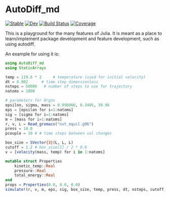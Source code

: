 # AutoDiff_md

[![Stable](https://img.shields.io/badge/docs-stable-blue.svg)](https://BradenDKelly.github.io/AutoDiff_md.jl/stable)
[![Dev](https://img.shields.io/badge/docs-dev-blue.svg)](https://BradenDKelly.github.io/AutoDiff_md.jl/dev)
[![Build Status](https://github.com/BradenDKelly/AutoDiff_md.jl/workflows/CI/badge.svg)](https://github.com/BradenDKelly/AutoDiff_md.jl/actions)
[![Coverage](https://codecov.io/gh/BradenDKelly/AutoDiff_md.jl/branch/master/graph/badge.svg)](https://codecov.io/gh/BradenDKelly/AutoDiff_md.jl)

This is a playground for the many features of Julia. It is meant as a place to learn/implement package development and feature development, such as using autodiff.

An example for using it is:

```Julia
using AutoDiff_md
using StaticArrays

temp = 119.8 * 2     # temperature (used for initial velocity)
dt = 0.002      # time step dimensionless
nsteps = 50000   # number of steps to use for trajectory
natoms = 1000

# parameters for Argon
epsilon, sigma, mass = 0.996066, 0.3405, 39.96
eps = [epsilon for i=1:natoms]
sig = [sigma for i=1:natoms]
m = [mass for i=1:natoms]
r, v, L = Read_gromacs("nvt_equil.g96")
press = 14.0
pcouple = 10 # # time steps between vol changes

box_size = SVector{3}(L, L, L)
cutoff = 1.2 # box_size[1] / 2 * 0.9
v = [velocity(mass, temp) for i in 1:natoms]

mutable struct Properties
    kinetic_temp::Real
    pressure::Real
    total_energy::Real
end
props = Properties(0.0, 0.0, 0.0)
simulate!(r, v, m, eps, sig, box_size, temp, press, dt, nsteps, cutoff, props, pcouple)
